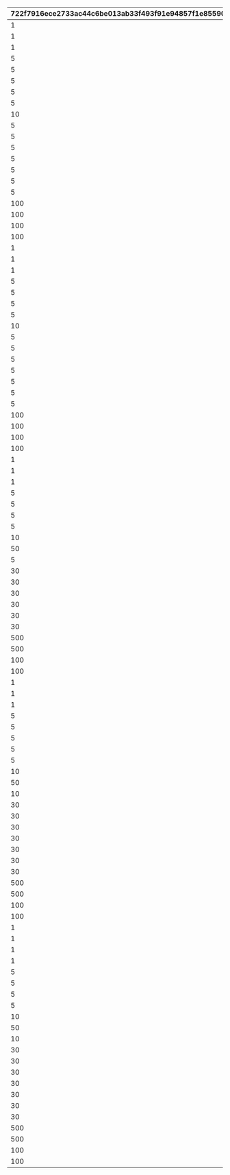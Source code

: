 |722f7916ece2733ac44c6be013ab33f493f91e94857f1e85590222e2dda28e09|7009b0c653fcc7fc52b4959eea44f50df0e30af7b96e30da817c133ac52923f1|8221c9f098d23d887ec762af2b478634e47e234095be5162255098dac6581c1d|9ecc127041a508f83249ca0c72aa7bf4e2f79d9c3a59413797aed6951527c8dc|c6716b3cd5be4aa15c6924a1daad37550c27054c161c28840e16ebb0aee18901|f69c2462f84a0beef53996b5501a3bc62544510df63be20804f4efaeb37224f9|5752d03558c17fa3a9a53a4337c7a44694caea4cf291cfeb2873ed60dd4f40ab|57a29cc63fced3886b52b184852c05e6be483f1fb0a845e1f31650cab13fbb65|
| --- | --- | --- | --- | --- | --- | --- | --- |
|1|2|21952|1|1|20000|96001|1|
|1|2|21904|1|1|10000|96001|2|
|1|2|41000|1|1|10000|96001|3|
|5|2|31803|5|1|2000|96001|4|
|5|2|31215|5|1|1500|96001|5|
|5|2|31210|5|1|1500|96001|6|
|5|2|31211|5|1|1500|96001|7|
|5|2|90005|10|1|1250|96001|8|
|10|4|140001|20|1|500|96001|9|
|5|2|25001|10|1|500|96001|10|
|5|4|150003|5|1|100|96001|11|
|5|4|150004|5|1|130|96001|12|
|5|4|150005|5|1|150|96001|13|
|5|4|150006|5|1|180|96001|14|
|5|4|150007|5|1|200|96001|15|
|5|4|150008|5|1|230|96001|16|
|100|2|20004|5|1|500|96001|17|
|100|2|22003|5|1|200|96001|18|
|100|2|20004|0|1|1000|96001|19|
|100|2|22003|0|1|400|96001|20|
|1|2|21952|1|2|20000|96002|21|
|1|2|21904|1|2|10000|96002|22|
|1|2|41000|1|2|10000|96002|23|
|5|2|31233|5|2|1500|96002|24|
|5|2|31229|5|2|1500|96002|25|
|5|2|31225|5|2|1500|96002|26|
|5|2|90005|10|2|1250|96002|27|
|10|4|140001|20|2|500|96002|28|
|5|2|25001|10|2|500|96002|29|
|5|4|150003|5|2|100|96002|30|
|5|4|150004|5|2|130|96002|31|
|5|4|150005|5|2|150|96002|32|
|5|4|150006|5|2|180|96002|33|
|5|4|150007|5|2|200|96002|34|
|5|4|150008|5|2|230|96002|35|
|100|2|20004|5|2|500|96002|36|
|100|2|22003|5|2|200|96002|37|
|100|2|20004|0|2|1000|96002|38|
|100|2|22003|0|2|400|96002|39|
|1|2|21952|1|3|20000|96003|40|
|1|2|21905|1|3|10000|96003|41|
|1|2|41000|1|3|10000|96003|42|
|5|2|31805|5|3|2000|96003|43|
|5|2|31240|5|3|1500|96003|44|
|5|2|31238|5|3|1500|96003|45|
|5|2|31236|5|3|1500|96003|46|
|10|2|90005|5|3|2500|96003|47|
|50|4|140001|5|3|2500|96003|48|
|5|2|25001|5|3|500|96003|49|
|30|4|150003|5|3|500|96003|50|
|30|4|150004|5|3|650|96003|51|
|30|4|150005|5|3|750|96003|52|
|30|4|150006|5|3|900|96003|53|
|30|4|150007|5|3|1000|96003|54|
|30|4|150008|5|3|1150|96003|55|
|500|2|20004|5|3|2500|96003|56|
|500|2|22003|5|3|1000|96003|57|
|100|2|20004|0|3|1000|96003|58|
|100|2|22003|0|3|400|96003|59|
|1|2|21952|1|4|20000|96004|60|
|1|2|21905|1|4|10000|96004|61|
|1|2|41000|2|4|10000|96004|62|
|5|2|31807|5|4|2000|96004|63|
|5|2|31245|5|4|1500|96004|64|
|5|2|31248|5|4|1500|96004|65|
|5|2|31250|5|4|1500|96004|66|
|5|2|31091|5|4|1500|96004|67|
|10|2|90005|5|4|2500|96004|68|
|50|4|140001|10|4|2500|96004|69|
|10|2|25001|10|4|1000|96004|70|
|30|4|150003|5|4|500|96004|71|
|30|4|150004|5|4|650|96004|72|
|30|4|150005|5|4|750|96004|73|
|30|4|150006|5|4|900|96004|74|
|30|4|150007|5|4|1000|96004|75|
|30|4|150008|5|4|1150|96004|76|
|30|4|150009|5|4|1300|96004|77|
|500|2|20004|5|4|2500|96004|78|
|500|2|22003|5|4|1000|96004|79|
|100|2|20004|0|4|1000|96004|80|
|100|2|22003|0|4|400|96004|81|
|1|2|25101|1|5|20000|96005|82|
|1|2|21952|1|5|20000|96005|83|
|1|2|21905|1|5|10000|96005|84|
|1|2|41000|2|5|10000|96005|85|
|5|2|31200|5|5|1500|96005|86|
|5|2|31253|5|5|1500|96005|87|
|5|2|31255|5|5|1500|96005|88|
|5|2|31256|5|5|1500|96005|89|
|10|2|90005|5|5|2500|96005|90|
|50|4|140001|10|5|2500|96005|91|
|10|2|25001|10|5|1000|96005|92|
|30|4|150003|5|5|500|96005|93|
|30|4|150004|5|5|650|96005|94|
|30|4|150005|5|5|750|96005|95|
|30|4|150006|5|5|900|96005|96|
|30|4|150007|5|5|1000|96005|97|
|30|4|150008|5|5|1150|96005|98|
|30|4|150009|5|5|1300|96005|99|
|500|2|20004|5|5|2500|96005|100|
|500|2|22003|5|5|1000|96005|101|
|100|2|20004|0|5|1000|96005|102|
|100|2|22003|0|5|400|96005|103|